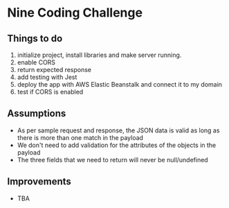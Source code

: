 # Nine Coding Challenge

## Things to do

1. initialize project, install libraries and make server running. 
2. enable CORS
3. return expected response
4. add testing with Jest
5. deploy the app with AWS Elastic Beanstalk and connect it to my domain
6. test if CORS is enabled


## Assumptions
* As per sample request and response, the JSON data is valid as long as there is more than one match in the payload
* We don't need to add validation for the attributes of the objects in the payload
* The three fields that we need to return will never be null/undefined



## Improvements
* TBA